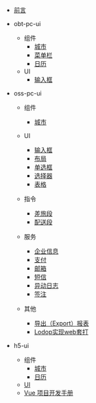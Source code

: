 
- [前言](README.md)

- obt-pc-ui
    - 组件
        - [城市](obt-pc-ui/components/city.md)
        - [菜单栏](obt-pc-ui/components/nav.md)
        - [日历](obt-pc-ui/components/date.md)
    - UI
        - [输入框](obt-pc-ui/ui/Input.md)

- oss-pc-ui
    - 组件
        - [城市](oss-pc-ui/components/city.md)
    - UI
        - [输入框](oss-pc-ui/ui/Input.md)
        - [布局](oss-pc-ui/ui/Layout.md)
        - [单选框](oss-pc-ui/ui/Radio.md)
        - [选择器](oss-pc-ui/ui/Select.md)
        - [表格](oss-pc-ui/ui/Tabel.md)
    - 指令
        - [差旅段](oss-pc-ui/directive/travelInfo.md)
        - [配送段](oss-pc-ui/directive/distribution.md)
    - 服务
        - [企业信息](oss-pc-ui/services/selectcorp.md)
        - [支付](oss-pc-ui/services/pay.md)
        - [邮箱](oss-pc-ui/services/email.md)
        - [短信](oss-pc-ui/services/sms.md)
        - [异动日志](oss-pc-ui/services/flipListLog.md)
        - [签注](oss-pc-ui/services/flipNoteList.md)

    - 其他
        - [导出（Export）报表](oss-pc-ui/other/Export.md)
        - [Lodop实现web套打](oss-pc-ui/other/Lodop.md)

- h5-ui
    - 组件
        - [城市](h5-ui/components/city.md)
        - [日历](h5-ui/components/date.md)
    - [UI](h5-ui/ui/readme.md)
    - [Vue 项目开发手册](h5-ui/vue.md)